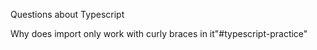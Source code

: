 Questions about Typescript

Why does import only work with curly braces in it"#typescript-practice" 
